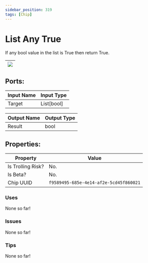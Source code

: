 ```yaml
---
sidebar_position: 319
tags: [Chip]
---
```


# List Any True


If any bool value in the list is True then return True.

| ![](https://images-ext-2.discordapp.net/external/MPmIaQzlEPmgGWlgi-WxBBXt0Bjv_zWPkg1y1f_sy3s/https/www.recroomcircuits.com/image/circuit/absolute-value?width=206&height=108) |
|-----|

## Ports:

| Input Name | Input Type |
|-----------|-----------|
| Target | List[bool] |

| Output Name | Output Type |
|-----------|-----------|
| Result | bool |

## Properties:

| Property  | Value |
|-------------------|-----------|
| Is Trolling Risk? | No. |
| Is Beta? | No. |
| Chip UUID | `f9589495-685e-4e14-af2e-5cd45f860021` |

### Uses
None so far!

### Issues
None so far!

### Tips
None so far!
